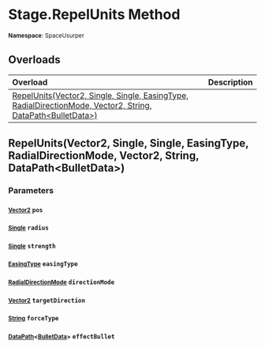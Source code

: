 # Stage.RepelUnits Method

<small>**Namespace**: SpaceUsurper</small>

## Overloads

<div markdown="1" class="member-table">

| Overload | Description |
| :------- | ----------- |
| [RepelUnits(Vector2, Single, Single, EasingType, RadialDirectionMode, Vector2, String, DataPath&lt;BulletData&gt;)](#Vector2_Single_Single_EasingType_RadialDirectionMode_Vector2_String_DataPath_) |  | 

</div>

## RepelUnits(Vector2, Single, Single, EasingType, RadialDirectionMode, Vector2, String, DataPath&lt;BulletData&gt;)
### Parameters
#### <small>[Vector2](https://docs.unity3d.com/ScriptReference/Vector2.html)</small> `pos`

#### <small>[Single](https://docs.microsoft.com/en-us/dotnet/api/system.single?view=netframework-4.5)</small> `radius`

#### <small>[Single](https://docs.microsoft.com/en-us/dotnet/api/system.single?view=netframework-4.5)</small> `strength`

#### <small>[EasingType](../EasingType.md)</small> `easingType`

#### <small>[RadialDirectionMode](../RadialDirectionMode.md)</small> `directionMode`

#### <small>[Vector2](https://docs.unity3d.com/ScriptReference/Vector2.html)</small> `targetDirection`

#### <small>[String](https://docs.microsoft.com/en-us/dotnet/api/system.string?view=netframework-4.5)</small> `forceType`

#### <small>[DataPath](../DataPath-1.md)&lt;[BulletData](../BulletData.md)&gt;</small> `effectBullet`

